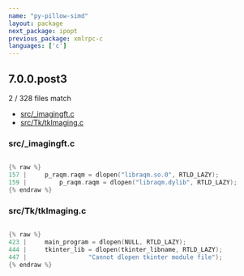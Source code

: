 ```yaml
---
name: "py-pillow-simd"
layout: package
next_package: ipopt
previous_package: xmlrpc-c
languages: ['c']
---
```

## 7.0.0.post3
2 / 328 files match

 - [src/_imagingft.c](#src_imagingftc)
 - [src/Tk/tkImaging.c](#srctktkimagingc)

### src/_imagingft.c

```c

{% raw %}
157 |     p_raqm.raqm = dlopen("libraqm.so.0", RTLD_LAZY);
159 |         p_raqm.raqm = dlopen("libraqm.dylib", RTLD_LAZY);
{% endraw %}

```
### src/Tk/tkImaging.c

```c

{% raw %}
423 |     main_program = dlopen(NULL, RTLD_LAZY);
444 |     tkinter_lib = dlopen(tkinter_libname, RTLD_LAZY);
447 |                 "Cannot dlopen tkinter module file");
{% endraw %}

```